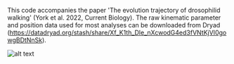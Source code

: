 This code accompanies the paper 'The evolution trajectory of drosophilid walking' (York et al. 2022, Current Biology). The raw kinematic parameter and position data used for most analyses can be downloaded from Dryad (https://datadryad.org/stash/share/Xf_K1th_Dle_nXcwodG4ed3fVNtKjVI0gowgBDtNnSk). 

![alt text](https://github.com/ryanayork/fly_locomotor_evolution/blob/main/etc/banner.png)
